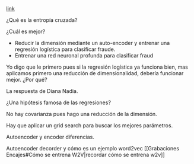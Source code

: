 [link](https://drive.google.com/file/d/1D487KToEnGVKPSybKCbWveCxxwGtAE8F/view)

¿Qué es la entropía cruzada?

¿Cuál es mejor?

- Reducir la dimensión mediante un auto-encoder y entrenar una regresión logística para clasificar fraude.
- Entrenar una red neuronal profunda para clasificar fraud

Yo digo que le primero pues si la regresión logística ya funciona bien, mas aplicamos primero una reducción de dimensionalidad, debería funcionar mejor. ¿Por qué?

La respuesta de Diana Nadia.

¿Una hipótesis famosa de las regresiones?

No hay covarianza pues hago una reducción de la dimensión. 

Hay que aplicar un grid search para buscar los mejores parámetros.

Autoencoder y encoder diferencias.

Autoencoder decorder y cómo  es un ejemplo word2vec [[Grabaciones Encajes#Cómo se entrena W2V|recordar cómo se entrena w2v]] 


